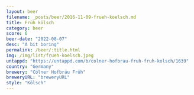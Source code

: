 ```yaml
---
layout: beer
filename: _posts/beer/2016-11-09-frueh-koelsch.md
title: Früh kölsch
category: beer
score: 6
beer-date: "2022-08-07"
desc: "A bit boring"
permalink: /beer/:title.html
img: /img/list/frueh-koelsch.jpeg
untappd: "https://untappd.com/b/colner-hofbrau-fruh-fruh-kolsch/1639"
country: "Germany"
brewery: "Cölner Hofbräu Früh"
breweryURL: "breweryURL"
style: "Kölsch"
---
```

